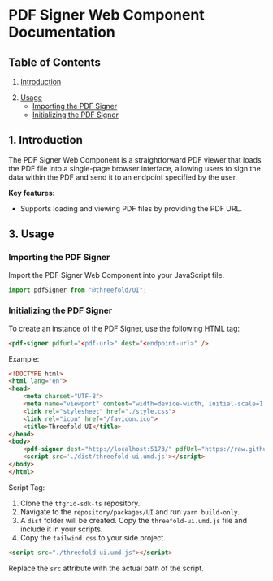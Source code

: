 # PDF Signer Web Component Documentation

## Table of Contents

1. [Introduction](#introduction)
<!-- 2. [Installation](#installation) -->
2. [Usage](#usage)
   - [Importing the PDF Signer](#importing-the-pdf-signer)
   - [Initializing the PDF Signer](#initializing-the-pdf-signer)

## 1. Introduction

The PDF Signer Web Component is a straightforward PDF viewer that loads the PDF file into a single-page browser interface, allowing users to sign the data within the PDF and send it to an endpoint specified by the user.

**Key features:**

- Supports loading and viewing PDF files by providing the PDF URL.

<!-- ## 2. Installation -->

<!-- You can install the PDF Signer Web Component using npm or include it via a script tag. -->

<!-- ### npm

To install via npm, use the following command:

```bash
npm install @threefold/UI
``` -->

## 3. Usage

### Importing the PDF Signer

Import the PDF Signer Web Component into your JavaScript file.

```js
import pdfSigner from "@threefold/UI";
```

### Initializing the PDF Signer

To create an instance of the PDF Signer, use the following HTML tag:

```html
<pdf-signer pdfurl="<pdf-url>" dest="<endpoint-url>" />
```

Example:

```HTML
<!DOCTYPE html>
<html lang="en">
<head>
    <meta charset="UTF-8">
    <meta name="viewport" content="width=device-width, initial-scale=1.0">
    <link rel="stylesheet" href="./style.css">
    <link rel="icon" href="/favicon.ico">
    <title>Threefold UI</title>
</head>
<body>
    <pdf-signer dest="http://localhost:5173/" pdfUrl="https://raw.githubusercontent.com/mozilla/pdf.js/ba2edeae/web/compressed.tracemonkey-pldi-09.pdf"/>
    <script src='./dist/threefold-ui.umd.js'></script>
</body>
</html>
```

Script Tag:

1. Clone the `tfgrid-sdk-ts` repository.
2. Navigate to the `repository/packages/UI` and run `yarn build-only`.
3. A `dist` folder will be created. Copy the `threefold-ui.umd.js` file and include it in your scripts.
4. Copy the `tailwind.css` to your side project.

```html
<script src="./threefold-ui.umd.js"></script>
```

Replace the `src` attribute with the actual path of the script.
